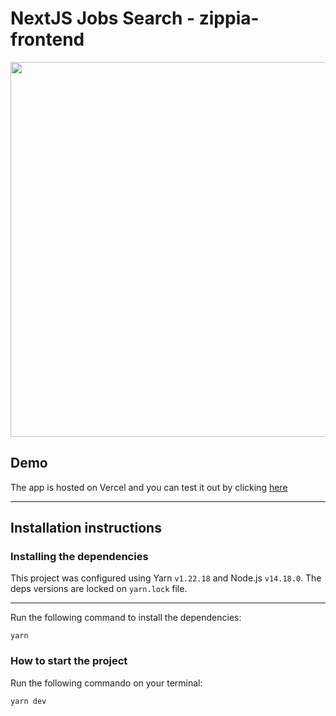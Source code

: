 # NextJS Jobs Search - zippia-frontend

<img width="600" src="https://cdn.discordapp.com/attachments/693151307116314736/996862593002127400/unknown.png" />

## Demo

The app is hosted on Vercel and you can test it out by clicking [here](https://nextjs-jobs-search.vercel.app/)

____

## Installation instructions

### Installing the dependencies

This project was configured using Yarn `v1.22.18` and Node.js `v14.18.0`. The deps versions are locked on `yarn.lock` file.

____

Run the following command to install the dependencies:

```
yarn
```

### How to start the project

Run the following commando on your terminal:

```
yarn dev
```
